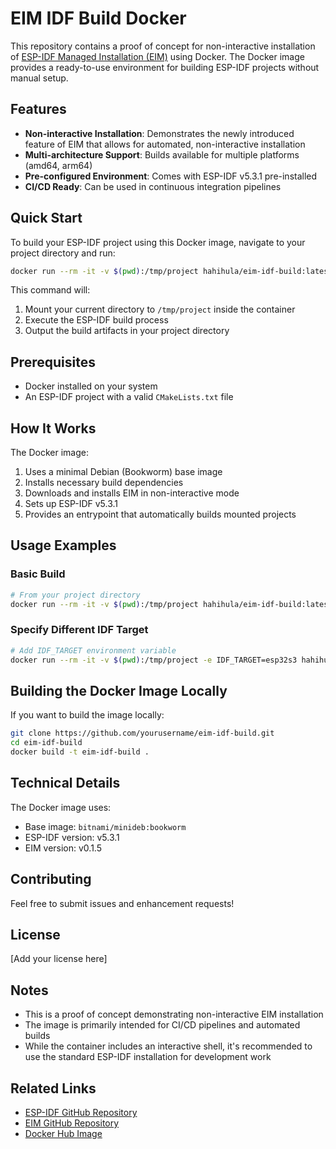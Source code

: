 # EIM IDF Build Docker

This repository contains a proof of concept for non-interactive installation of [ESP-IDF Managed Installation (EIM)](https://github.com/espressif/idf-im-ui) using Docker. The Docker image provides a ready-to-use environment for building ESP-IDF projects without manual setup.

## Features

- **Non-interactive Installation**: Demonstrates the newly introduced feature of EIM that allows for automated, non-interactive installation
- **Multi-architecture Support**: Builds available for multiple platforms (amd64, arm64)
- **Pre-configured Environment**: Comes with ESP-IDF v5.3.1 pre-installed
- **CI/CD Ready**: Can be used in continuous integration pipelines

## Quick Start

To build your ESP-IDF project using this Docker image, navigate to your project directory and run:

```bash
docker run --rm -it -v $(pwd):/tmp/project hahihula/eim-idf-build:latest
```

This command will:

1. Mount your current directory to `/tmp/project` inside the container
2. Execute the ESP-IDF build process
3. Output the build artifacts in your project directory

## Prerequisites

- Docker installed on your system
- An ESP-IDF project with a valid `CMakeLists.txt` file

## How It Works

The Docker image:

1. Uses a minimal Debian (Bookworm) base image
2. Installs necessary build dependencies
3. Downloads and installs EIM in non-interactive mode
4. Sets up ESP-IDF v5.3.1
5. Provides an entrypoint that automatically builds mounted projects

## Usage Examples

### Basic Build

```bash
# From your project directory
docker run --rm -it -v $(pwd):/tmp/project hahihula/eim-idf-build:latest
```

### Specify Different IDF Target

```bash
# Add IDF_TARGET environment variable
docker run --rm -it -v $(pwd):/tmp/project -e IDF_TARGET=esp32s3 hahihula/eim-idf-build:latest
```

## Building the Docker Image Locally

If you want to build the image locally:

```bash
git clone https://github.com/yourusername/eim-idf-build.git
cd eim-idf-build
docker build -t eim-idf-build .
```

## Technical Details

The Docker image uses:

- Base image: `bitnami/minideb:bookworm`
- ESP-IDF version: v5.3.1
- EIM version: v0.1.5

## Contributing

Feel free to submit issues and enhancement requests!

## License

[Add your license here]

## Notes

- This is a proof of concept demonstrating non-interactive EIM installation
- The image is primarily intended for CI/CD pipelines and automated builds
- While the container includes an interactive shell, it's recommended to use the standard ESP-IDF installation for development work

## Related Links

- [ESP-IDF GitHub Repository](https://github.com/espressif/esp-idf)
- [EIM GitHub Repository](https://github.com/espressif/idf-im-cli)
- [Docker Hub Image](https://hub.docker.com/r/hahihula/eim-idf-build)
